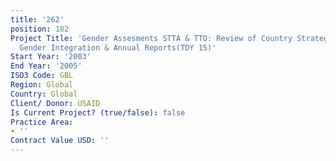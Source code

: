 ```yaml
---
title: '262'
position: 182
Project Title: 'Gender Assesments STTA & TTO: Review of Country Strategy Plans for
  Gender Integration & Annual Reports(TDY 15)'
Start Year: '2003'
End Year: '2005'
ISO3 Code: GBL
Region: Global
Country: Global
Client/ Donor: USAID
Is Current Project? (true/false): false
Practice Area:
- ''
Contract Value USD: ''
---
```


